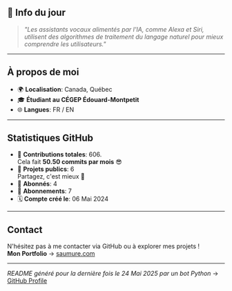 

## 💭 Info du jour
> *"Les assistants vocaux alimentés par l'IA, comme Alexa et Siri, utilisent des algorithmes de traitement du langage naturel pour mieux comprendre les utilisateurs."*

---

## À propos de moi
- 🌍 **Localisation**: Canada, Québec
- 🎓 **Étudiant au CÉGEP Édouard-Montpetit**
- 🌐 **Langues**: FR / EN

---

## Statistiques GitHub
- 🧮 **Contributions totales**: 606.  
  Cela fait **50.50 commits par mois** 😎
- 📂 **Projets publics**: 6  
  Partagez, c'est mieux 🤝
- 👥 **Abonnés**: 4
- 👀 **Abonnements**: 7
- 🗓️ **Compte créé le**: 06 Mai 2024

---

## Contact
N'hésitez pas à me contacter via GitHub ou à explorer mes projets !  
**Mon Portfolio** -> [saumure.com](https://saumure.com)

---

*README généré pour la dernière fois le 24 Mai 2025 par un bot Python* -> [GitHub Profile](https://github.com/HenriSaumure/HenriSaumure)
